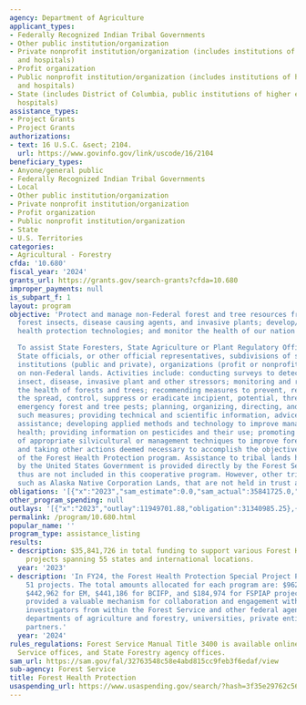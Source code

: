 ```yaml
---
agency: Department of Agriculture
applicant_types:
- Federally Recognized Indian Tribal Governments
- Other public institution/organization
- Private nonprofit institution/organization (includes institutions of higher education
  and hospitals)
- Profit organization
- Public nonprofit institution/organization (includes institutions of higher education
  and hospitals)
- State (includes District of Columbia, public institutions of higher education and
  hospitals)
assistance_types:
- Project Grants
- Project Grants
authorizations:
- text: 16 U.S.C. &sect; 2104.
  url: https://www.govinfo.gov/link/uscode/16/2104
beneficiary_types:
- Anyone/general public
- Federally Recognized Indian Tribal Governments
- Local
- Other public institution/organization
- Private nonprofit institution/organization
- Profit organization
- Public nonprofit institution/organization
- State
- U.S. Territories
categories:
- Agricultural - Forestry
cfda: '10.680'
fiscal_year: '2024'
grants_url: https://grants.gov/search-grants?cfda=10.680
improper_payments: null
is_subpart_f: 1
layout: program
objective: 'Protect and manage non-Federal forest and tree resources from damaging
  forest insects, disease causing agents, and invasive plants; develop/improve forest
  health protection technologies; and monitor the health of our nation''s forests.

  To assist State Foresters, State Agriculture or Plant Regulatory Officials, equivalent
  State officials, or other official representatives, subdivisions of states, agencies,
  institutions (public and private), organizations (profit or nonprofit), and individuals
  on non-Federal lands. Activities include: conducting surveys to detect and assess
  insect, disease, invasive plant and other stressors; monitoring and reporting on
  the health of forests and trees; recommending measures to prevent, retard, slow
  the spread, control, suppress or eradicate incipient, potential, threatening or
  emergency forest and tree pests; planning, organizing, directing, and performing
  such measures; providing technical and scientific information, advice, and related
  assistance; developing applied methods and technology to improve management of forest
  health; providing information on pesticides and their use; promoting implementation
  of appropriate silvicultural or management techniques to improve forest health;
  and taking other actions deemed necessary to accomplish the objectives and purposes
  of the Forest Health Protection program. Assistance to tribal lands held in trust
  by the United States Government is provided directly by the Forest Service, and
  thus are not included in this cooperative program. However, other tribal lands,
  such as Alaska Native Corporation Lands, that are not held in trust are included.'
obligations: '[{"x":"2023","sam_estimate":0.0,"sam_actual":35841725.0,"usa_spending_actual":35745939.72},{"x":"2024","sam_estimate":0.0,"sam_actual":38817977.0,"usa_spending_actual":28614873.29},{"x":"2025","sam_estimate":0.0,"sam_actual":30000000.0,"usa_spending_actual":14724414.98}]'
other_program_spending: null
outlays: '[{"x":"2023","outlay":11949701.88,"obligation":31340985.25},{"x":"2024","outlay":6138558.4,"obligation":22753837.57},{"x":"2025","outlay":0.0,"obligation":14793656.0}]'
permalink: /program/10.680.html
popular_name: ''
program_type: assistance_listing
results:
- description: $35,841,726 in total funding to support various Forest Health related
    projects spanning 55 states and international locations.
  year: '2023'
- description: 'In FY24, the Forest Health Protection Special Project Programs funded
    51 projects. The total amounts allocated for each program are: $962,878 for STDP,
    $442,962 for EM, $441,186 for BCIFP, and $184,974 for FSPIAP projects. These programs
    provided a valuable mechanism for collaboration and engagement with principal
    investigators from within the Forest Service and other federal agencies, state
    departments of agriculture and forestry, universities, private entities, and international
    partners.'
  year: '2024'
rules_regulations: Forest Service Manual Title 3400 is available online, in all Forest
  Service offices, and State Forestry agency offices.
sam_url: https://sam.gov/fal/32763548c58e4abd815cc9feb3f6edaf/view
sub-agency: Forest Service
title: Forest Health Protection
usaspending_url: https://www.usaspending.gov/search/?hash=3f35e29762c56e2e964e7bb0a1ff25c3
---
```

